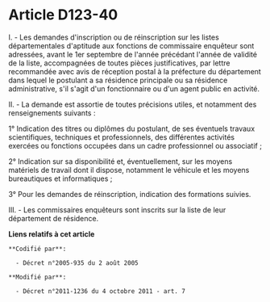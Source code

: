 # Article D123-40

I. - Les demandes d'inscription ou de réinscription sur les listes départementales d'aptitude aux fonctions de commissaire
enquêteur sont adressées, avant le 1er septembre de l'année précédant l'année de validité de la liste, accompagnées de toutes
pièces justificatives, par lettre recommandée avec avis de réception postal à la préfecture du département dans lequel le
postulant a sa résidence principale ou sa résidence administrative, s'il s'agit d'un fonctionnaire ou d'un agent public en
activité.

II. - La demande est assortie de toutes précisions utiles, et notamment des renseignements suivants :

1° Indication des titres ou diplômes du postulant, de ses éventuels travaux scientifiques, techniques et professionnels, des
différentes activités exercées ou fonctions occupées dans un cadre professionnel ou associatif ;

2° Indication sur sa disponibilité et, éventuellement, sur les moyens matériels de travail dont il dispose, notamment le
véhicule et les moyens bureautiques et informatiques ;

3° Pour les demandes de réinscription, indication des formations suivies.

III. - Les commissaires enquêteurs sont inscrits sur la liste de leur département de résidence.

**Liens relatifs à cet article**

	**Codifié par**:

	  - Décret n°2005-935 du 2 août 2005

	**Modifié par**:

	  - Décret n°2011-1236 du 4 octobre 2011 - art. 7
